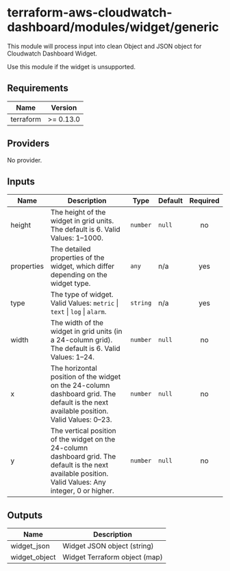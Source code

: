 # terraform-aws-cloudwatch-dashboard/modules/widget/generic

This module will process input into clean Object and JSON object for Cloudwatch Dashboard Widget.

Use this module if the widget is unsupported.

<!-- BEGINNING OF PRE-COMMIT-TERRAFORM DOCS HOOK -->
## Requirements

| Name | Version |
|------|---------|
| terraform | >= 0.13.0 |

## Providers

No provider.

## Inputs

| Name | Description | Type | Default | Required |
|------|-------------|------|---------|:--------:|
| height | The height of the widget in grid units. The default is 6. Valid Values: 1–1000. | `number` | `null` | no |
| properties | The detailed properties of the widget, which differ depending on the widget type. | `any` | n/a | yes |
| type | The type of widget. Valid Values: `metric` \| `text` \| `log` \| `alarm`. | `string` | n/a | yes |
| width | The width of the widget in grid units (in a 24-column grid). The default is 6. Valid Values: 1–24. | `number` | `null` | no |
| x | The horizontal position of the widget on the 24-column dashboard grid. The default is the next available position. Valid Values: 0–23. | `number` | `null` | no |
| y | The vertical position of the widget on the 24-column dashboard grid. The default is the next available position. Valid Values: Any integer, 0 or higher. | `number` | `null` | no |

## Outputs

| Name | Description |
|------|-------------|
| widget\_json | Widget JSON object (string) |
| widget\_object | Widget Terraform object (map) |

<!-- END OF PRE-COMMIT-TERRAFORM DOCS HOOK -->
